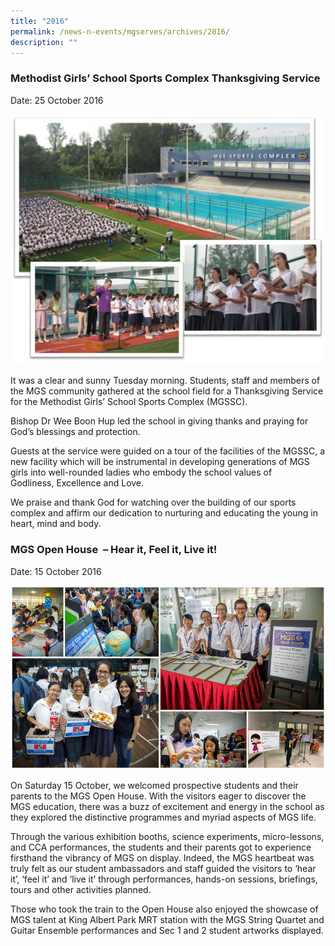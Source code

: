 ```yaml
---
title: "2016"
permalink: /news-n-events/mgserves/archives/2016/
description: ""
---
```

### Methodist Girls’ School Sports Complex Thanksgiving Service

Date: 25 October 2016

![](/images/161025%20-%20Sports%20Complex.jpg)

It was a clear and sunny Tuesday morning. Students, staff and members of the MGS community gathered at the school field for a Thanksgiving Service for the Methodist Girls’ School Sports Complex (MGSSC). 

  

Bishop Dr Wee Boon Hup led the school in giving thanks and praying for God’s blessings and protection. 

  

Guests at the service were guided on a tour of the facilities of the MGSSC, a new facility which will be instrumental in developing generations of MGS girls into well-rounded ladies who embody the school values of Godliness, Excellence and Love.

We praise and thank God for watching over the building of our sports complex and affirm our dedication to nurturing and educating the young in heart, mind and body.

  

### MGS Open House  – Hear it, Feel it, Live it!

Date: 15 October 2016

![](/images/161015%20OH.jpg)

On Saturday 15 October, we welcomed prospective students and their parents to the MGS Open House. With the visitors eager to discover the MGS education, there was a buzz of excitement and energy in the school as they explored the distinctive programmes and myriad aspects of MGS life.   

  

Through the various exhibition booths, science experiments, micro-lessons, and CCA performances, the students and their parents got to experience firsthand the vibrancy of MGS on display. Indeed, the MGS heartbeat was truly felt as our student ambassadors and staff guided the visitors to ‘hear it’, ‘feel it’ and ‘live it’ through performances, hands-on sessions, briefings, tours and other activities planned.

Those who took the train to the Open House also enjoyed the showcase of MGS talent at King Albert Park MRT station with the MGS String Quartet and Guitar Ensemble performances and Sec 1 and 2 student artworks displayed.

